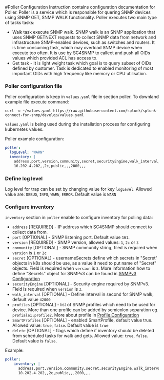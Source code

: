 #Poller Configuration
Instruction contains configuration documentation for Poller. Poller is a service which is responsible for quering 
SNMP devices using SNMP GET, SNMP WALK functionality. Poller executes two main type of tasks tasks:
- Walk task execute SNMP walk. SNMP walk is an SNMP application that uses SNMP GETNEXT requests to 
collect SNMP data from network and infrastructure SNMP-enabled devices, such as switches and routers. It is time consuming task,
which may overload SNMP device when execute too often. It is use by SC4SNMP to callect and push all OIDs values which provided ACL has access to. 
- Get task - It is light weight task which goal is to query subset of OIDs defined by customer. Task is dedicated 
to enabled monitoring of most important OIDs with high frequency like memory or CPU utilisation.  

### Poller configuration file

Poller configuration is keep in `values.yaml` file in section poller.  To downland example file execute command:
```
curl -o ~/values.yaml https://raw.githubusercontent.com/splunk/splunk-connect-for-snmp/develop/values.yaml
```
`values.yaml` is being used during the installation process for configuring kubernetes values.

Poller example configuration:
```yaml
poller:
  logLevel: "WARN"
  inventory: |
    address,port,version,community,secret,securityEngine,walk_interval,profiles,SmartProfiles,delete
    10.202.4.202,,2c,public,,,2000,,,
```

### Define log level
Log level for trap can be set by changing value for key `logLevel`. Allowed value are: `DEBUG`, `INFO`, `WARN`, `ERROR`. 
Default value is `WARN`

### Configure inventory 
`inventory` section in `poller` enable to configure inventory for polling data:

 - `address` [REQUIRED] - IP address which SC4SNMP should connect to collect data from.
 - `port` [OPTIONAL] - SNMP listening port. Default value `161`.
 - `version` [REQUIRED] - SNMP version, allowed values: `1`, `2c` or `3`
 - `community` [OPTIONAL] - SNMP community string, filed is required when `version` is `1` or `2c`
 - `secret` [OPTIONAL] - usernameSecrets define which secrets in "Secret" objects in k8s should be use, as a value it need to put 
 name of "Secret" objects. Field is required when `version` is `3`. More information how to define "Secrets" object for SNMPv3 can be found 
 in [SNMPv3 Configuration](snmpv3-configuration.md)
 - `securityEngine` [OPTIONAL] - Security engine required by SNMPv3. Field is required when `version` is `3`. 
 - `walk_interval` [OPTIONAL] - Define interval in second for SNMP walk, default value `42000`
 - `profiles` [OPTIONAL] - list of SNMP profiles which need to be used for device. More than one profile can be added by semicolon 
separation eg. `profiale1;profile2`. More about profile in [Profile Configuration](../scheduler-configuration/#configure-profile)
 - `SmartProfiles` [OPTIONAL] - enabled SmartProfile, default value true. Allowed value: `true`, `false`. Default value is `true` 
 - `delete` [OPTIONAL] - flags which define if inventory should be deleted from scheduled tasks for walk and gets. 
Allowed value: `true`, `false`. Default value is `false`.

Example:
```yaml
poller:
    inventory: |
      address,port,version,community,secret,securityEngine,walk_interval,profiles,SmartProfiles,delete
      10.202.4.202,,2c,public,,,2000,,,
```


